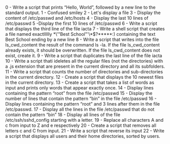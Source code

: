 0 - Write a script that prints “Hello, World”, followed by a new line to the standard output.
1 - Confused smiley
2 - Let's display a file
3 - Display the content of /etc/passwd and /etc/hosts
4 - Display the last 10 lines of /etc/passwd
5 -Display the first 10 lines of /etc/passwd
6 - Write a script that displays the third line of the file iacta
7 - Write a shell script that creates a file named exactlIIIIy \*\\'"Best School"\'\\*$\?\*\*\*\*\*:) containing the text Best School ending by a new line
8 - Write a script that writes into the file ls_cwd_content the result of the command ls -la. If the file ls_cwd_content already exists, it should be overwritten. If the file ls_cwd_content does not exist, create it.
9 - Write a script that duplicates the last line of the file iacta
10 - Write a script thati ideletes all the regular files (not the directories) with a .js extension that are present in the current directory and all its subfolders.
11 - Write a script that counts the number of directories and sub-directories in the current directory.
12 - Create a script that displays the 10 newest files in the current directory.
13 - Create a script that takes a list of words as input and prints only words that appear exactly once.
14 - Display lines containing the pattern “root” from the file /etc/passwd
15 - Display the number of lines that contain the pattern “bin” in the file /etc/passwd
16 - Display lines containing the pattern “root” and 3 lines after them in the file /etc/passwd.
17 - Display all the lines in the file /etc/passwd that do not contain the pattern “bin”
18 - Display all lines of the file /etc/ssh/sshd_config starting with a letter.
19 - Replace all characters A and c from input to Z and e respectively
20 - Create a script that removes all letters c and C from input.
21 - Write a script that reverse its input
22 - Write a script that displays all users and their home directories, sorted by users.
